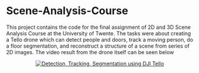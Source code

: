 # Scene-Analysis-Course
This project contains the code for the final assignment of 2D and 3D Scene Analysis Course at the University of Twente. The tasks were about creating a Tello drone which can detect people and doors, track a moving person, do a floor segmentation, and reconstruct a structure of a scene from series of 2D images. The video result from the drone itself can be seen below

<div align="center">
  <a href="https://youtu.be/bnz_0kuLutQ"><img src="http://i3.ytimg.com/vi/bnz_0kuLutQ/hqdefault.jpg" alt="Detection, Tracking, Segmentation using DJI Tello
"></a>
</div>
